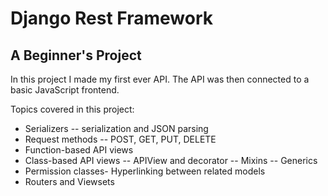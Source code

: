 # Django Rest Framework
## A Beginner's Project

In this project I made my first ever API. The API was then connected to a basic JavaScript frontend.

Topics covered in this project:
- Serializers
-- serialization and JSON parsing
- Request methods
-- POST, GET, PUT, DELETE
- Function-based API views
- Class-based API views
-- APIView and decorator
-- Mixins
-- Generics
- Permission classes- Hyperlinking between related models
- Routers and Viewsets
